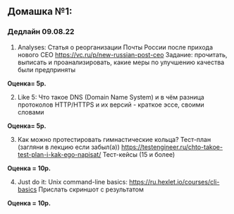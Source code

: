 ## Домашка №1:
### Дедлайн 09.08.22

1. Analyses: Статья о реорганизации Почты России после прихода нового CEO https://vc.ru/p/new-russian-post-ceo
Задание: прочитать, выписать и проанализировать, какие меры по улучшению качества были предприняты 

**Оценка= 5p.**

2. Like 5: 
Что такое DNS (Domain Name System) и в чём разница протоколов HTTP/HTTPS и их версий - краткое эссе, своими словами

**Оценка= 5p.**

3. Как можно протестировать гимнастические кольца? 
Тест-план (загляни в лекцию если забыл(а))
https://testengineer.ru/chto-takoe-test-plan-i-kak-ego-napisat/
Тест-кейсы (15 и более)
 
**Оценка = 10p.**

4. Just do it: 
Unix command-line basics:
https://ru.hexlet.io/courses/cli-basics
Прислать скриншот с результатом

**Оценка = 10p.**

